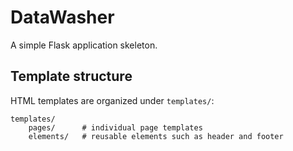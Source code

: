 # DataWasher

A simple Flask application skeleton.

## Template structure

HTML templates are organized under `templates/`:

```
templates/
    pages/      # individual page templates
    elements/   # reusable elements such as header and footer
```
